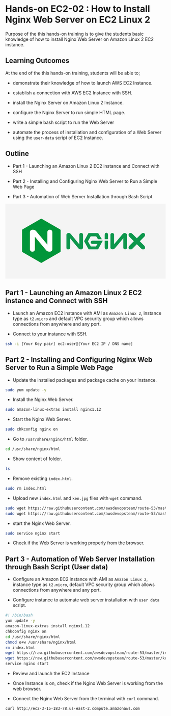 # Hands-on EC2-02 : How to Install Nginx Web Server on EC2 Linux 2

Purpose of the this hands-on training is to give the students basic knowledge of how to install Nginx Web Server on Amazon Linux 2 EC2 instance.

## Learning Outcomes

At the end of the this hands-on training, students will be able to;

- demonstrate their knowledge of how to launch AWS EC2 Instance.

- establish a connection with AWS EC2 Instance with SSH.

- install the Nginx Server on Amazon Linux 2 Instance.

- configure the Nginx Server to run simple HTML page.

- write a simple bash script to run the Web Server

- automate the process of installation and configuration of a Web Server using the `user-data` script of EC2 Instance.

## Outline

- Part 1 - Launching an Amazon Linux 2 EC2 instance and Connect with SSH

- Part 2 - Installing and Configuring Nginx Web Server to Run a Simple Web Page

- Part 3 - Automation of Web Server Installation through Bash Script

![nginx HTTP Server](./nginx-troubleshooting-logo.jpg)

## Part 1 - Launching an Amazon Linux 2 EC2 instance and Connect with SSH

- Launch an Amazon EC2 instance with AMI as `Amazon Linux 2`, instance type as `t2.micro` and default VPC security group which allows connections from anywhere and any port.

- Connect to your instance with SSH.

```bash
ssh -i [Your Key pair] ec2-user@[Your EC2 IP / DNS name]
```

## Part 2 - Installing and Configuring Nginx Web Server to Run a Simple Web Page

- Update the installed packages and package cache on your instance.

```bash
sudo yum update -y
```

- Install the Nginx Web Server.

```bash
sudo amazon-linux-extras install nginx1.12
```

- Start the Nginx Web Server.

```bash
sudo chkconfig nginx on
```

- Go to `/usr/share/nginx/html` folder.

```bash
cd /usr/share/nginx/html
```

- Show content of folder.

```bash
ls
```

- Remove existing `index.html`.

```bash
sudo rm index.html
```

- Upload new `index.html` and `ken.jpg` files with `wget` command.

```bash
sudo wget https://raw.githubusercontent.com/awsdevopsteam/route-53/master/index.html
sudo wget https://raw.githubusercontent.com/awsdevopsteam/route-53/master/ken.jpg
```

- start the Nginx Web Server.

```bash
sudo service nginx start
```

- Check if the Web Server is working properly from the browser.

## Part 3 - Automation of Web Server Installation through Bash Script (User data)

- Configure an Amazon EC2 instance with AMI as `Amazon Linux 2`, instance type as `t2.micro`, default VPC security group which allows connections from anywhere and any port.

- Configure instance to automate web server installation with `user data` script.

```bash
#! /bin/bash
yum update -y
amazon-linux-extras install nginx1.12
chkconfig nginx on
cd /usr/share/nginx/html
chmod o+w /usr/share/nginx/html
rm index.html
wget https://raw.githubusercontent.com/awsdevopsteam/route-53/master/index.html
wget https://raw.githubusercontent.com/awsdevopsteam/route-53/master/ken.jpg
service nginx start
```

- Review and launch the EC2 Instance

- Once Instance is on, check if the Nginx Web Server is working from the web browser.

- Connect the Nginx Web Server from the terminal with `curl` command.

```bash
curl http://ec2-3-15-183-78.us-east-2.compute.amazonaws.com
```
